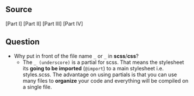 ## Source
[Part I]
[Part II]
[Part III]
[Part IV]

## Question

- Why put in front of the file name `_` or `_` in **scss**/**css**?
  - The `_ (underscore)` is a partial for scss. That means the stylesheet its **going to be imported** (`@import`) to a main stylesheet i.e. styles.scss. The advantage on using partials is that you can use many files to **organize** your code and everything will be compiled on a single file.